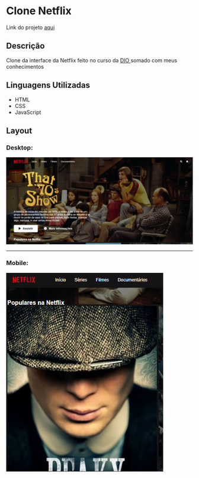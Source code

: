 # Clone Netflix

<p>Link do projeto <a href="https://viniciuseduardo0.github.io/project-netflix/">aqui</a></p>

## Descrição

<p> Clone da interface da Netflix feito no curso da <a  href="https://web.dio.me/browse"> DIO </a> somado com meus conhecimentos</p>

## Linguagens Utilizadas
- HTML
- CSS
- JavaScript

## Layout 
### Desktop:
<img src="img/desktopNet.PNG">


<hr>

### Mobile:
<img src="img/mobileNet.PNG">
